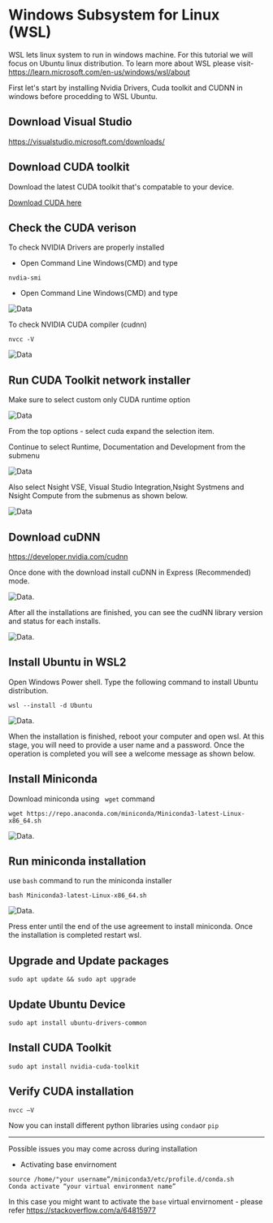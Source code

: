 # **Windows Subsystem for Linux (WSL)**

WSL lets linux system to run in windows machine. For this tutorial we will focus on Ubuntu linux distribution.
To learn more about WSL please visit- https://learn.microsoft.com/en-us/windows/wsl/about

First let's start by installing Nvidia Drivers, Cuda toolkit and CUDNN in windows before procedding to WSL Ubuntu.


## Download Visual Studio

https://visualstudio.microsoft.com/downloads/

## Download CUDA toolkit

Download the latest CUDA toolkit that's compatable to your device.

[Download CUDA here](https://developer.nvidia.com/cuda-downloads?target_os=Windows&target_arch=x86_64&target_version=11&target_type=exe_network)

## Check the CUDA verison
  
To check NVIDIA Drivers are properly installed
* Open Command Line Windows(CMD) and type

```
nvdia-smi
```

* Open Command Line Windows(CMD) and type
  
![Data](img/nvidia.png)

To check NVIDIA CUDA compiler (cudnn)

```
nvcc -V
```
![Data](img/nvcc.png)

## Run CUDA Toolkit network installer

Make sure to select custom only CUDA runtime option

![Data](img/custom.png)

From the top options - select cuda expand the selection item.

Continue to select Runtime, Documentation and Development from the submenu

![Data](img/cuda_runtime.png)

Also select Nsight VSE, Visual Studio Integration,Nsight Systmens and Nsight Compute from the submenus as shown below.

![Data](img/cuda_nsight.png)

## Download cuDNN

https://developer.nvidia.com/cudnn

Once done with the download install cuDNN in Express (Recommended) mode.

![Data](img/install_cudnn_express.png).

After all the installations are finished, you can see the cudNN library version and status for each installs.

![Data](img/nvidia_installer.png).

## Install Ubuntu in WSL2

Open Windows Power shell. Type the following command to install Ubuntu distribution.

```
wsl --install -d Ubuntu
```

![Data](img/install_ubuntu.png).

When the installation is finished, reboot your computer and open wsl. At this stage, you will need to provide a user name and a password. Once the operation is completed you will see a welcome message as shown below.


## Install Miniconda

Download miniconda using ``` wget``` command

```
wget https://repo.anaconda.com/miniconda/Miniconda3-latest-Linux-x86_64.sh

```
![Data](img/wget.png).

## Run miniconda installation

use ```bash``` command to run the miniconda installer

```
bash Miniconda3-latest-Linux-x86_64.sh
```
![Data](img/bash.png).

Press enter until the end of the use agreement to install miniconda. Once the installation is completed restart wsl.
## Upgrade and Update packages

```
sudo apt update && sudo apt upgrade
```

## Update Ubuntu Device

```
sudo apt install ubuntu-drivers-common
```

## Install CUDA Toolkit
```
sudo apt install nvidia-cuda-toolkit
```

## Verify CUDA installation

```nvcc –V ```

Now you can install different python libraries using ```conda```or ```pip```


---


Possible issues you may come across during installation

* Activating base envirnoment
```
source /home/"your username”/miniconda3/etc/profile.d/conda.sh
Conda activate “your virtual environment name”
```
In this case you might want to activate the ```base``` virtual envirnoment - please refer https://stackoverflow.com/a/64815977 







